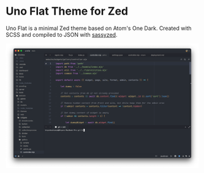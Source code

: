 # Uno Flat Theme for Zed

Uno Flat is a minimal Zed theme based on Atom's One Dark. Created with SCSS and compiled to JSON with [sassyzed](https://github.com/bryanbuchanan/sassyzed).

![Uno Flat Theme](./images/preview.png)
